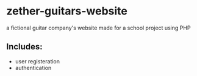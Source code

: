 # zether-guitars-website
a fictional guitar company's website made for a school project using PHP
## Includes:
- user registeration
- authentication
